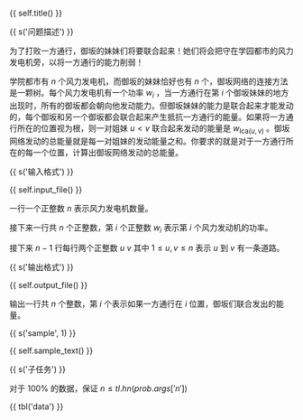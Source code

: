 {{ self.title() }}

{{ s('问题描述') }}

为了打败一方通行，御坂的妹妹们将要联合起来！她们将会把守在学园都市的风力发电机旁，以将一方通行的能力削弱！

学院都市有 $n$ 个风力发电机，而御坂的妹妹恰好也有 $n$ 个，御坂网络的连接方法是一颗树。每个风力发电机有一个功率 $w_i$ ，当一方通行在第 $i$ 个御坂妹妹的地方出现时，所有的御坂都会朝向他发动能力。但御坂妹妹的能力是联合起来才能发动的，每个御坂和另一个御坂都会联合起来产生抵抗一方通行的能量。如果将一方通行所在的位置视为根，则一对姐妹 $u < v$ 联合起来发动的能量是 $w_{\mathrm{lca}(u, v)}$ 。御坂网络发动的总能量就是每一对姐妹的发动能量之和。你要求的就是对于一方通行所在的每一个位置，计算出御坂网络发动的总能量。

{{ s('输入格式') }}

{{ self.input_file() }}

一行一个正整数 $n$ 表示风力发电机数量。

接下来一行共 $n$ 个正整数，第 $i$ 个正整数 $w_i$ 表示第 $i$ 个风力发动机的功率。

接下来 $n - 1$ 行每行两个正整数 $u\ v$ 其中 $1 \le u, v \le n$ 表示 $u$ 到 $v$ 有一条道路。

{{ s('输出格式') }}

{{ self.output_file() }}

输出一行共 $n$ 个整数，第 $i$ 个表示如果一方通行在 $i$ 位置，御坂们联合发出的能量。

{{ s('sample', 1) }}

{{ self.sample_text() }}

{{ s('子任务') }}

对于 $100\%$ 的数据，保证 $n \le {{ tl.hn(prob.args['n']) }}$

{{ tbl('data') }}
